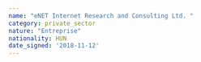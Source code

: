```yaml
---
name: "eNET Internet Research and Consulting Ltd. "
category: private_sector
nature: "Entreprise"
nationality: HUN
date_signed: '2018-11-12'
---
```

    